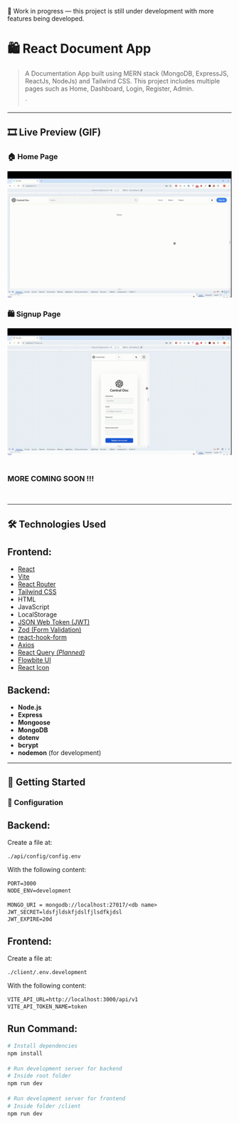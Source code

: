 🔧 Work in progress — this project is still under development with more features being developed.

# 🛍️ React Document App

> A Documentation App built using MERN stack (MongoDB, ExpressJS, ReactJs, NodeJs) and Tailwind CSS. 
> This project includes multiple pages such as Home, Dashboard, Login, Register, Admin. 
>
> `

---

## 🎞️ Live Preview (GIF)

### 🏠 Home Page  
![Home Page](./_preview/HomePageHeader.gif)
<br>
### 🛍️ Signup Page  
![SignUp Page](./_preview/SignupPage.gif)
<br>
<br>
### MORE COMING SOON !!!
<br>

---

## 🛠️ Technologies Used
## Frontend:
- [React](https://reactjs.org/)
- [Vite](https://vitejs.dev/)
- [React Router](https://reactrouter.com/)
- [Tailwind CSS](https://tailwindcss.com/)  
- HTML
- JavaScript
- LocalStorage
- [JSON Web Token (JWT)](https://jwt.io/)
- [Zod (Form Validation)](https://zod.dev/)
- [react-hook-form](https://react-hook-form.com/)
- [Axios](https://axios-http.com/)
- [React Query *(Planned)*](https://tanstack.com/query/latest/docs/framework/react/overview)
- [Flowbite UI](https://flowbite-react.com/docs/guides/vite#3-install-flowbite-react)
- [React Icon](https://react-icons.github.io/react-icons/)

## Backend:
- **Node.js**
- **Express**
- **Mongoose**
- **MongoDB**
- **dotenv**
- **bcrypt**
- **nodemon** (for development)
---

## 🚀 Getting Started

### 📄 Configuration
## Backend:
Create a file at:

```
./api/config/config.env
```

With the following content:

```env
PORT=3000
NODE_ENV=development

MONGO_URI = mongodb://localhost:27017/<db name>
JWT_SECRET=ldsfjldskfjdslfjlsdfkjdsl
JWT_EXPIRE=20d
```

## Frontend:
Create a file at:

```
./client/.env.development
```

With the following content:

```env
VITE_API_URL=http://localhost:3000/api/v1
VITE_API_TOKEN_NAME=token
```

## Run Command:

```bash
# Install dependencies
npm install

# Run development server for backend
# Inside root folder
npm run dev

# Run development server for frontend
# Inside folder /client
npm run dev